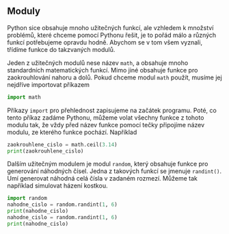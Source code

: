 ## Moduly

Python sice obsahuje mnoho užitečných funkcí, ale vzhledem k množství problémů, které chceme pomocí Pythonu řešit, je to pořád málo a různých funkcí potřebujeme opravdu hodně. Abychom se v tom všem vyznali, třídíme funkce do takzvaných modulů.

Jeden z užitečných modulů nese název `math`, a obsahuje mnoho standardních matematických funkcí. Mimo jiné obsahuje funkce pro zaokrouhlování nahoru a dolů. Pokud chceme modul `math` použít, musíme jej nejdříve importovat příkazem

```py
import math
```

Příkazy `import` pro přehlednost zapisujeme na začátek programu. Poté, co tento příkaz zadáme Pythonu, můžeme volat všechny funkce z tohoto modulu tak, že vždy před název funkce pomocí tečky připojíme název modulu, ze kterého funkce pochází. Například

```py
zaokrouhlene_cislo = math.ceil(3.14)
print(zaokrouhlene_cislo)
```

Dalším užitečným modulem je modul `random`, který obsahuje funkce pro generování náhodných čísel. Jedna z takových funkcí se jmenuje `randint()`. Umí generovat náhodná celá čísla v zadaném rozmezí. Můžeme tak například simulovat házení kostkou.

```py
import random
nahodne_cislo = random.randint(1, 6)
print(nahodne_cislo)
nahodne_cislo = random.randint(1, 6)
print(nahodne_cislo)
```
